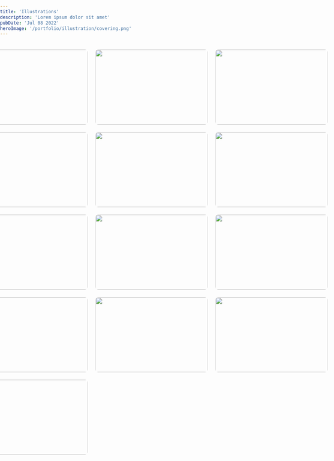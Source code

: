```yaml
---
title: 'Illustrations'
description: 'Lorem ipsum dolor sit amet'
pubDate: 'Jul 08 2022'
heroImage: '/portfolio/illustration/covering.png'
---
```


<!-- Gallery Container -->
<div class="gallery-container">

  <div class="image-container">
    <img src="/portfolio/illustration/pebblesempty.png"  class="clickable-image" data-title="Random Gods" data-description="Clip Studio Paint" />
    <div class="overlay">
      <h3>Random Gods</h3>
      <p>Clip Studio Paint</p>
    </div>
  </div>

  <div class="image-container">
    <img src="/portfolio/illustration/bgtyhiunhg.png"  class="clickable-image" data-title="Wreckage" data-description="Clip Studio Paint" />
    <div class="overlay">
      <h3>Wreckage</h3>
      <p>Clip Studio Paint</p>
    </div>
  </div>

  <div class="image-container">
    <img src="/portfolio/illustration/agggggg.jpg"  class="clickable-image" data-title="Aggie" data-description="Adobe Fresco" />
    <div class="overlay">
      <h3>Aggie</h3>
      <p>Adobe Fresco</p>
    </div>
  </div>
  
  <div class="image-container">
    <img src="/portfolio/illustration/eepy.png"  class="clickable-image" data-title="Hibernate" data-description="Clip Studio Paint" />
    <div class="overlay">
      <h3>Hibernate</h3>
      <p>Clip Studio Paint</p>
    </div>
  </div>

  <div class="image-container">
    <img src="/portfolio/illustration/personas.png"  class="clickable-image" data-title="Persona" data-description="Clip Studio Paint" />
    <div class="overlay">
      <h3>Persona</h3>
      <p>Clip Studio Paint</p>
    </div>
  </div>

  <div class="image-container">
    <img src="/portfolio/illustration/bee_pfp.png"  class="clickable-image" data-title="Bee Honeydew" data-description="Clip Studio Paint" />
    <div class="overlay">
      <h3>Bee Honeydew</h3>
      <p>Clip Studio Paint</p>
    </div>
  </div>
  
  <div class="image-container">
    <img src="/portfolio/illustration/kura.png"  class="clickable-image" data-title="Bee Honeydew" data-description="Clip Studio Paint" />
    <div class="overlay">
      <h3>Kura the Shulk</h3>
      <p>Clip Studio Paint</p>
    </div>
  </div>
  
  <div class="image-container">
    <img src="/portfolio/illustration/ancientbg.png"  class="clickable-image" data-title="Ancient" data-description="Clip Studio Paint" />
    <div class="overlay">
      <h3>Ancient</h3>
      <p>Clip Studio Paint</p>
    </div>
  </div>

  <div class="image-container">
    <img src="/portfolio/illustration/fluttrerbee.png"  class="clickable-image" data-title="Flutterbee" data-description="Clip Studio Paint" />
    <div class="overlay">
      <h3>Flutterbee</h3>
      <p>Clip Studio Paint</p>
    </div>
  </div>

  <div class="image-container">
    <img src="/portfolio/illustration/hopskotch.png" class="clickable-image" data-title="Hopskotch" data-description="Clip Studio Paint" />
    <div class="overlay">
      <h3>Hopskotch</h3>
      <p>Clip Studio Paint</p>
    </div>
  </div>

  <div class="image-container">
    <img src="/portfolio/illustration/image.png"  class="clickable-image" data-title="Heavy" data-description="Adobe Fresco" />
    <div class="overlay">
      <h3>Heavy</h3>
      <p>Adobe Fresco</p>
    </div>
  </div>

  <div class="image-container">
    <img src="/portfolio/illustration/Zurra The Sea Bunny Reference.png"  class="clickable-image" data-title="Zurra Reference" data-description="Clip Studio Paint" />
    <div class="overlay">
      <h3>Zurra Reference</h3>
      <p>Clip Studio Paint</p>
    </div>
  </div>

  <div class="image-container">
    <img src="/portfolio/illustration/zurstretch.png"  class="clickable-image" data-title="Zurra Stretch" data-description="Clip Studio Paint" />
    <div class="overlay">
      <h3>Zurra Stretch</h3>
      <p>Clip Studio Paint</p>
    </div>
  </div>
</div>

<div id="image-modal" class="modal">
  <span class="close" id="close-modal">&times;</span>
  <img class="modal-content" id="modal-img" />
  <div class="modal-description">
    <h3 id="modal-title"></h3>
    <p id="modal-description-text"></p>
  </div>
</div>

<style>
/* General Styling */
body {
  margin: 0;
  padding: 0;
  box-sizing: border-box;
  font-family: Arial, sans-serif;
}

/* Custom line divider */
.custom-line {
  border: 0;
  height: 6px;
  background: linear-gradient(to right, rgba(0, 0, 0, 0.2), rgba(0, 0, 0, 0.5), rgba(0, 0, 0, 0.2));
  margin: 40px;
}

/* Gallery Layout */
.gallery-container {
  display: grid;
  grid-template-columns: repeat(3, 1fr); /* 3 columns for desktop */
  gap: 20px;
  justify-items: center; /* Center individual items in each grid cell */
  padding: 20px;
  max-width: 1200px; /* Set a max width to keep the gallery layout neat */
  margin: 0 auto; /* Center the gallery container on the x-axis */
  transform: translateX(-17%);
}

.image-container {
  position: relative;
  width: 300px;
  height: 200px;
  overflow: hidden;
  cursor: pointer;
  transition: transform 0.3s ease-out;
}

.image-container img {
  width: 100%;
  height: 100%;
  object-fit: cover;
  border-radius: 8px;
}

/* Overlay for hover effect */
.overlay {
  position: absolute;
  top: 0;
  left: 0;
  right: 0;
  bottom: 0;
  background: rgba(0, 0, 0, 0.8);
  color: white;
  opacity: 0;
  transition: opacity 0.3s ease;
  display: flex;
  flex-direction: column;
  justify-content: center;
  align-items: center;
  text-align: center;
  pointer-events: none;
}

.overlay h3 {
  font-size: 18px;
  margin: 5px 0;
}

.overlay p {
  font-size: 14px;
  margin: 0;
}

.image-container:hover .overlay {
  opacity: 1;
}

/* Modal Styling */
.modal {
  display: none;
  position: fixed;
  z-index: 100;
  left: 0;
  top: 0;
  width: 100%;
  height: 100%;
  background-color: rgba(0, 0, 0, 0.8); /* Dark background overlay */
  justify-content: center;
  align-items: center;
  opacity: 0;
  transition: opacity 0.2s ease;
}

.modal-content {
  max-width: 70%;
  max-height: 70%;
  margin: auto;
  display: block;
  box-shadow: 0 4px 8px rgba(0, 0, 0, 0.5);
}

.close {
  position: absolute;
  top: 20px;
  right: 20px;
  color: #fff;
  font-size: 40px;
  font-weight: bold;
  cursor: pointer;
  z-index: 2;
}

.modal-description {
  color: white;
  text-align: center;
  margin-top: 20px;
  transform: translateX(-80%);
}

.modal-description h3 {
  font-size: 24px;
  margin-bottom: 10px;
}

.modal-description p {
  font-size: 16px;
}

/* Responsive Layout for Mobile */
@media (max-width: 768px) {
  .gallery-container {
    grid-template-columns: 1fr; /* Single-column layout for mobile */
    gap: 15px;
    padding: 10px;
	transform: translateX(0%);
  }

  .image-container {
    width: 100%; /* Full width for mobile */
    height: auto;
  }

  /* Hide the modal for mobile */
  .modal {
    display: none;
  }
}

/* Modal Styling */
.modal {
  display: none;
  position: fixed;
  z-index: 10;
  left: 0;
  top: 0;
  width: 100%;
  height: 100%;
  background-color: rgba(0, 0, 0, 0.8); /* Dark background overlay */
  justify-content: center;
  align-items: center;
  opacity: 0;
  transition: opacity 0.2s ease;
}

/* Modal Content */
.modal-content {
  max-width: 70%;
  max-height: 70%;
  margin: auto;
  display: block;
  box-shadow: 0 4px 8px rgba(0, 0, 0, 0.5);
  transform: none; /* Removed translateX */
  position: relative; /* Ensures positioning relative to the parent container */
  display: flex; /* Enables flexbox */
  justify-content: center; /* Center horizontally */
  align-items: center; /* Center vertically */
  padding: 10px; /* Optional: adds padding around the content */
}

/* Modal Description */
.modal-description {
  color: white;
  text-align: center;
  position: absolute;
  bottom: 20px; /* Adjust the distance from the bottom */
  left: 50%; /* Center horizontally */
  transform: translateX(-50%); /* Offset by 50% of its width to perfectly center */
  width: 100%; /* Ensure description stays within the modal's width */
}


/* Responsive Layout for Mobile */
@media (max-width: 768px) {
  /* Ensure modal content and description are centered */
  .modal-content {
    max-width: 90%; /* Ensure it doesn't overflow on mobile */
    max-height: 90%; /* Adjust the max height to fit better on small screens */
    transform: translateX(0); /* Remove horizontal translation */
  }

  .modal-description {
    width: 100%; /* Ensure the description takes the full width */
    transform: translateY(20px); /* Adjust vertical position */
    margin-top: 20px; /* Adjust spacing between the image and description */
	transform: translateX(-50%);
  }
}

@media (max-width: 480px) {
  .modal-description h3 {
    font-size: 18px; /* Smaller title size for small screens */
  }

  .modal-description p {
    font-size: 14px; /* Smaller text for description */
  }
}

/* Smaller Mobile Devices */
@media (max-width: 480px) {
  .overlay h3 {
    font-size: 14px;
  }

  .overlay p {
    font-size: 10px;
  }
}
</style>

<script>
// Get the modal and image elements
const modal = document.getElementById("image-modal");
const modalImg = document.getElementById("modal-img");
const closeModal = document.getElementById("close-modal");

// Get the modal title and description elements
const modalTitle = document.getElementById("modal-title");
const modalDescriptionText = document.getElementById("modal-description-text");

// Get all images with the class 'clickable-image'
const images = document.querySelectorAll(".clickable-image");

// Loop through each image and add an event listener
images.forEach((img) => {
  img.addEventListener("click", (e) => {
    modal.style.display = "flex"; // Show the modal
    modal.style.opacity = 1; // Fade in the modal
    modalImg.src = e.target.src; // Set the modal image source to the clicked image

    // Get the title and description from the clicked image's data attributes
    modalTitle.textContent = e.target.getAttribute("data-title");
    modalDescriptionText.textContent = e.target.getAttribute("data-description");
  });
});

// Close the modal when clicking the 'X' button
closeModal.addEventListener("click", () => {
  modal.style.opacity = 0; // Fade out the modal
  setTimeout(() => {
    modal.style.display = "none"; // Hide the modal after the fade-out
  }, 500); // Match the fade-out time (0.5s)
});

// Close the modal when clicking anywhere outside the image
window.addEventListener("click", (e) => {
  if (e.target === modal) {
    modal.style.opacity = 0; // Fade out the modal
    setTimeout(() => {
      modal.style.display = "none"; // Hide the modal after the fade-out
    }, 500); // Match the fade-out time (0.5s)
  }
});
</script>